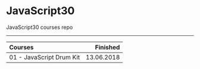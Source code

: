 # JavaScript30
JavaScript30 courses repo

--------------------------

| Courses                                                    |    Finished |
|:-----------------------------------------------------------|------------:|
| 01 - JavaScript Drum Kit                                   |  13.06.2018 |

